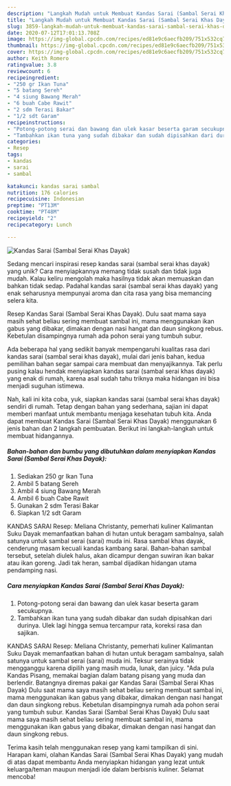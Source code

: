 ```yaml
---
description: "Langkah Mudah untuk Membuat Kandas Sarai (Sambal Serai Khas Dayak) Anti Gagal"
title: "Langkah Mudah untuk Membuat Kandas Sarai (Sambal Serai Khas Dayak) Anti Gagal"
slug: 3859-langkah-mudah-untuk-membuat-kandas-sarai-sambal-serai-khas-dayak-anti-gagal
date: 2020-07-12T17:01:13.708Z
image: https://img-global.cpcdn.com/recipes/ed81e9c6aecfb209/751x532cq70/kandas-sarai-sambal-serai-khas-dayak-foto-resep-utama.jpg
thumbnail: https://img-global.cpcdn.com/recipes/ed81e9c6aecfb209/751x532cq70/kandas-sarai-sambal-serai-khas-dayak-foto-resep-utama.jpg
cover: https://img-global.cpcdn.com/recipes/ed81e9c6aecfb209/751x532cq70/kandas-sarai-sambal-serai-khas-dayak-foto-resep-utama.jpg
author: Keith Romero
ratingvalue: 3.8
reviewcount: 6
recipeingredient:
- "250 gr Ikan Tuna"
- "5 batang Sereh"
- "4 siung Bawang Merah"
- "6 buah Cabe Rawit"
- "2 sdm Terasi Bakar"
- "1/2 sdt Garam"
recipeinstructions:
- "Potong-potong serai dan bawang dan ulek kasar beserta garam secukupnya."
- "Tambahkan ikan tuna yang sudah dibakar dan sudah dipisahkan dari durinya. Ulek lagi hingga semua tercampur rata, koreksi rasa dan sajikan."
categories:
- Resep
tags:
- kandas
- sarai
- sambal

katakunci: kandas sarai sambal 
nutrition: 176 calories
recipecuisine: Indonesian
preptime: "PT13M"
cooktime: "PT48M"
recipeyield: "2"
recipecategory: Lunch

---
```



![Kandas Sarai (Sambal Serai Khas Dayak)](https://img-global.cpcdn.com/recipes/ed81e9c6aecfb209/751x532cq70/kandas-sarai-sambal-serai-khas-dayak-foto-resep-utama.jpg)

Sedang mencari inspirasi resep kandas sarai (sambal serai khas dayak) yang unik? Cara menyiapkannya memang tidak susah dan tidak juga mudah. Kalau keliru mengolah maka hasilnya tidak akan memuaskan dan bahkan tidak sedap. Padahal kandas sarai (sambal serai khas dayak) yang enak seharusnya mempunyai aroma dan cita rasa yang bisa memancing selera kita.

Resep Kandas Sarai (Sambal Serai Khas Dayak). Dulu saat mama saya masih sehat beliau sering membuat sambal ini, mama menggunakan ikan gabus yang dibakar, dimakan dengan nasi hangat dan daun singkong rebus. Kebetulan disampingnya rumah ada pohon serai yang tumbuh subur.

Ada beberapa hal yang sedikit banyak mempengaruhi kualitas rasa dari kandas sarai (sambal serai khas dayak), mulai dari jenis bahan, kedua pemilihan bahan segar sampai cara membuat dan menyajikannya. Tak perlu pusing kalau hendak menyiapkan kandas sarai (sambal serai khas dayak) yang enak di rumah, karena asal sudah tahu triknya maka hidangan ini bisa menjadi suguhan istimewa.


Nah, kali ini kita coba, yuk, siapkan kandas sarai (sambal serai khas dayak) sendiri di rumah. Tetap dengan bahan yang sederhana, sajian ini dapat memberi manfaat untuk membantu menjaga kesehatan tubuh kita. Anda dapat membuat Kandas Sarai (Sambal Serai Khas Dayak) menggunakan 6 jenis bahan dan 2 langkah pembuatan. Berikut ini langkah-langkah untuk membuat hidangannya.

<!--inarticleads1-->

##### Bahan-bahan dan bumbu yang dibutuhkan dalam menyiapkan Kandas Sarai (Sambal Serai Khas Dayak):

1. Sediakan 250 gr Ikan Tuna
1. Ambil 5 batang Sereh
1. Ambil 4 siung Bawang Merah
1. Ambil 6 buah Cabe Rawit
1. Gunakan 2 sdm Terasi Bakar
1. Siapkan 1/2 sdt Garam


KANDAS SARAI Resep: Meliana Christanty, pemerhati kuliner Kalimantan Suku Dayak memanfaatkan bahan di hutan untuk beragam sambalnya, salah satunya untuk sambal serai (sarai) muda ini. Rasa sambal khas dayak, cenderung masam kecuali kandas kambang sarai. Bahan-bahan sambal tersebut, setelah diulek halus, akan dicampur dengan suwiran ikan bakar atau ikan goreng. Jadi tak heran, sambal dijadikan hidangan utama pendamping nasi. 

<!--inarticleads2-->

##### Cara menyiapkan Kandas Sarai (Sambal Serai Khas Dayak):

1. Potong-potong serai dan bawang dan ulek kasar beserta garam secukupnya.
1. Tambahkan ikan tuna yang sudah dibakar dan sudah dipisahkan dari durinya. Ulek lagi hingga semua tercampur rata, koreksi rasa dan sajikan.


KANDAS SARAI Resep: Meliana Christanty, pemerhati kuliner Kalimantan Suku Dayak memanfaatkan bahan di hutan untuk beragam sambalnya, salah satunya untuk sambal serai (sarai) muda ini. Teksur serainya tidak mengganggu karena dipilih yang masih muda, lunak, dan juicy. &#34;Ada pula Kandas Pisang, memakai bagian dalam batang pisang yang muda dan berlendir. Batangnya diremas pakai gar Kandas Sarai (Sambal Serai Khas Dayak) Dulu saat mama saya masih sehat beliau sering membuat sambal ini, mama menggunakan ikan gabus yang dibakar, dimakan dengan nasi hangat dan daun singkong rebus. Kebetulan disampingnya rumah ada pohon serai yang tumbuh subur. Kandas Sarai (Sambal Serai Khas Dayak) Dulu saat mama saya masih sehat beliau sering membuat sambal ini, mama menggunakan ikan gabus yang dibakar, dimakan dengan nasi hangat dan daun singkong rebus. 

Terima kasih telah menggunakan resep yang kami tampilkan di sini. Harapan kami, olahan Kandas Sarai (Sambal Serai Khas Dayak) yang mudah di atas dapat membantu Anda menyiapkan hidangan yang lezat untuk keluarga/teman maupun menjadi ide dalam berbisnis kuliner. Selamat mencoba!
